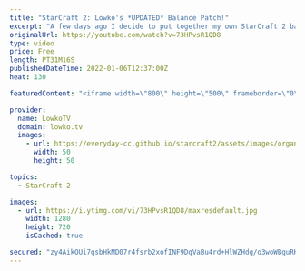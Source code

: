 ```yaml
---
title: "StarCraft 2: Lowko's *UPDATED* Balance Patch!"
excerpt: "A few days ago I decide to put together my own StarCraft 2 balance patch, since Blizzard doesn't want to. In this video I discuss an updated version of the patch, and what I would like to see for competitive StarCraft 2 moving forward.  Support my work on Patreon: https://www.patreon.com/lowkotv Become"
originalUrl: https://youtube.com/watch?v=73HPvsR1QD8
type: video
price: Free
length: PT31M16S
publishedDateTime: 2022-01-06T12:37:00Z
heat: 130

featuredContent: "<iframe width=\"800\" height=\"500\" frameborder=\"0\" src=\"https://www.youtube.com/embed/73HPvsR1QD8\" allow=\"accelerometer; autoplay; encrypted-media; gyroscope; picture-in-picture\" allowfullscreen></iframe>"

provider:
  name: LowkoTV
  domain: lowko.tv
  images:
    - url: https://everyday-cc.github.io/starcraft2/assets/images/organizations/lowko.tv-50x50.jpg
      width: 50
      height: 50

topics:
  - StarCraft 2

images:
  - url: https://i.ytimg.com/vi/73HPvsR1QD8/maxresdefault.jpg
    width: 1280
    height: 720
    isCached: true

secured: "zy4AikOUi7gsbHkMD07r4fsrb2xofINF9DqVaBu4rd+HlWZHdg/o3woWBguRKreyOSmofcAsVORTZQu+vwSdfIyoy8ortD0KDspX6gxI96Zb5jbfpi3HLd2Ja7FvU0ZpS0TvY/xC5YDiOP9hhGNdiIGBXmKld5YEO/qyFsM3+0t0E1nrxPBMlDoM9Ah3AYINWXCOBdGKmwv6FHzPr8Ir5iCy/fSXp2qsAzpC7F8wAKud4mxcUrROXGRNN7ba+q56ff5Y01FtAAvVBhztH1ka/VKtJ1VWS83VN3Z+m43t8ZJwkkkLCcfHjR0745Gah2Dck8ob/lNz0uTjeL4au2pwbrmaJdHlbyQITyvgVkFNieD9LINKfTpwtf/lOdkDW/Xz+W98INcnQ8txH6Mc0RK3taBag1xmbeWqbIRAVUE0ZEA=;1nlJlzHfol5LfXJv7EGLMg=="
---
```


